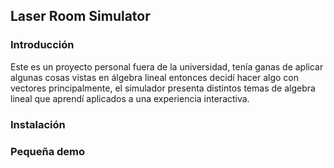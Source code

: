 ## Laser Room Simulator

### Introducción

Este es un proyecto personal fuera de la universidad, tenía ganas de aplicar algunas cosas
vistas en álgebra lineal entonces decidí hacer algo con vectores principalmente, el simulador
presenta distintos temas de algebra lineal que aprendí aplicados a una experiencia interactiva.

### Instalación


### Pequeña demo

